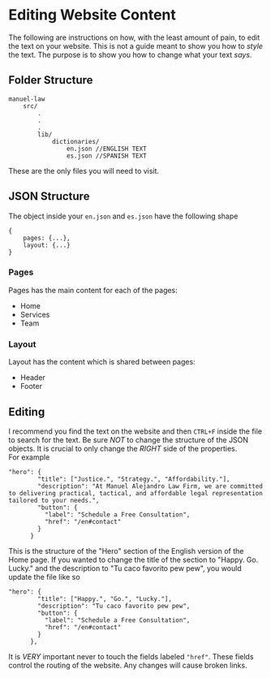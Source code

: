 # Editing Website Content

The following are instructions on how, with the least amount of pain, to edit the
text on your website. This is not a guide meant to show you how to _style_ the text.
The purpose is to show you how to change what your text _says_.

## Folder Structure

```
manuel-law
    src/
        .
        .
        .
        lib/
            dictionaries/
                en.json //ENGLISH TEXT
                es.json //SPANISH TEXT
```

These are the only files you will need to visit.

## JSON Structure

The object inside your `en.json` and `es.json` have the following shape

```
{
    pages: {...},
    layout: {...}
}
```

### Pages

Pages has the main content for each of the pages:

- Home
- Services
- Team

### Layout

Layout has the content which is shared between pages:

- Header
- Footer

## Editing

I recommend you find the text on the website and then `CTRL+F` inside the file to search
for the text. Be sure _NOT_ to change the structure of the JSON objects. It is crucial to
only change the _RIGHT_ side of the properties.
<br/>
For example

```
"hero": {
        "title": ["Justice.", "Strategy.", "Affordability."],
        "description": "At Manuel Alejandro Law Firm, we are committed to delivering practical, tactical, and affordable legal representation tailored to your needs.",
        "button": {
          "label": "Schedule a Free Consultation",
          "href": "/en#contact"
        }
      }
```

This is the structure of the "Hero" section of the English version of the Home page. If
you wanted to change the title of the section to "Happy. Go. Lucky." and the description to
"Tu caco favorito pew pew", you would update the file like so

```
"hero": {
        "title": ["Happy.", "Go.", "Lucky."],
        "description": "Tu caco favorito pew pew",
        "button": {
          "label": "Schedule a Free Consultation",
          "href": "/en#contact"
        }
      },
```

It is _VERY_ important never to touch the fields labeled `"href"`. These fields control the
routing of the website. Any changes will cause broken links.
